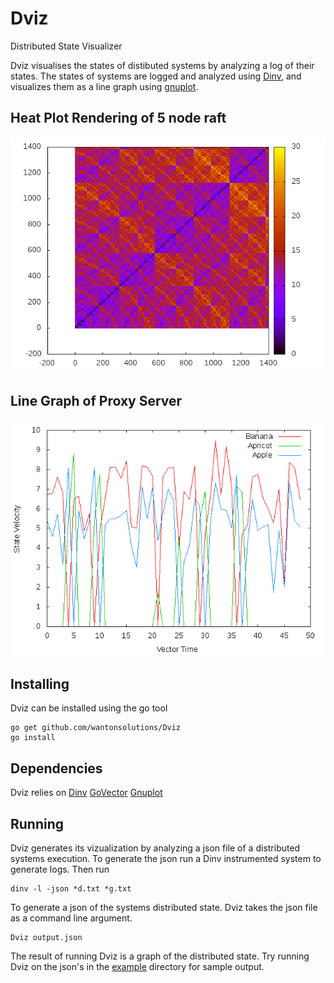 # Dviz
Distributed State Visualizer

Dviz visualises the states of distibuted systems by analyzing a log of their states. The states of systems are logged and analyzed using [Dinv](https://bitbucket.org/bestchai/dinv), and visualizes them as a line graph using [gnuplot](http://www.gnuplot.info/).

## Heat Plot Rendering of 5 node raft
![](https://github.com/wantonsolutions/Dviz/blob/master/3draft.png)

## Line Graph of Proxy Server
![](https://github.com/wantonsolutions/Dviz/blob/master/2dlinn.png)

## Installing
Dviz can be installed using the go tool
```
go get github.com/wantonsolutions/Dviz
go install
```

## Dependencies
Dviz relies on 
[Dinv](https://bitbucket.org/bestchai/dinv)
[GoVector](https://github.com/arcaneiceman/GoVector)
[Gnuplot](http://www.gnuplot.info/)

## Running
Dviz generates its vizualization by analyzing a json file of a distributed systems execution. To generate the json run a Dinv instrumented system to generate logs. Then run
```
dinv -l -json *d.txt *g.txt
```

To generate a json of the systems distributed state. Dviz takes the json file as a command line argument.

```
Dviz output.json
```

The result of running Dviz is a graph of the distributed state. Try running Dviz on the json's in the [example](https://github.com/wantonsolutions/Dviz/tree/master/examples) directory for sample output.


